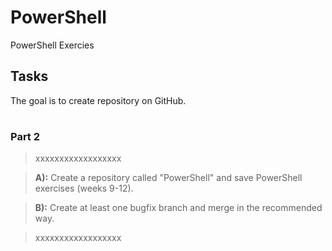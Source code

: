 # PowerShell
PowerShell Exercies

## Tasks ##
The goal is to create repository on GitHub.
#
### Part 2
>xxxxxxxxxxxxxxxxxx

>**A):**  Create a repository  called  "PowerShell"  and save PowerShell exercises (weeks 9-12). 

>**B):**  Create at least one bugfix branch and merge in the recommended way.

>xxxxxxxxxxxxxxxxxx
